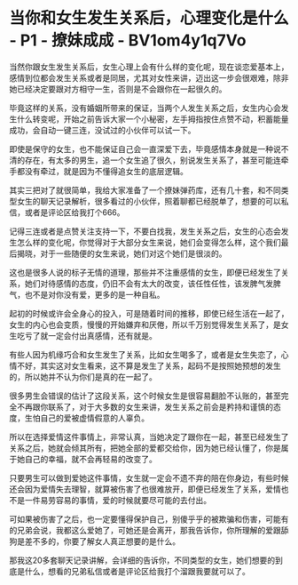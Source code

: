 # 当你和女生发生关系后，心理变化是什么 - P1 - 撩妹成成 - BV1om4y1q7Vo

当然你跟女生发生关系后，女生心理上会有什么样的变化呢，现在谈恋爱基本上，感情到位都会发生关系或者是同居，尤其对女性来讲，迈出这一步会很艰难，除非她已经决定要跟对方相守一生，否则是不会跟你在一起很久的。

毕竟这样的关系，没有婚姻所带来的保证，当两个人发生关系之后，女生内心会发生什么转变呢，开始之前告诉大家一个小秘密，左手拇指按住点赞不动，积蓄能量成功，会自动一键三连，没试过的小伙伴可以试一下。

即使是保守的女生，也不能保证自己会一直深爱下去，毕竟感情本身就是一种说不清的存在，有太多的男生，追一个女生追了很久，别说发生关系了，甚至可能连牵手都没有牵过，就是因为不懂得追女生的底层逻辑。

其实三把对了就很简单，我给大家准备了一个撩妹弹药库，还有几十套，和不同类型女生的聊天记录解析，很多看过的小伙伴，照着聊都已经脱单了，想要的可以私信，或者是评论区给我打个666。

记得三连或者是点赞关注支持一下，不要白找我，发生关系之后，女生的心态会发生怎么样的变化呢，你觉得对于大部分女生来说，她们会变得怎么样，这个我们最后揭晓，对于一些随便的女生来说，她们对这个她们是很淡的。

这也是很多人说的标子无情的道理，那些并不注重感情的女生，即便已经发生了关系，她们对待感情的态度，仍旧不会有太大的改变，该任性任性，该发脾气发脾气，也不是对你没有爱，更多的是一种自私。

起初的时候或许会全身心的投入，可是随着时间的推移，即使已经生活在一起了，女生的内心也会变质，慢慢的开始嫌弃和厌倦，所以千万别觉得发生关系了，是女生吃亏了就一定会付出真感情，还有就是。

有些人因为机缘巧合和女生发生了关系，比如女生喝多了，或者是女生失恋了，心情不好，其实这对女生看来，这不算是发生了关系，起码不是按照她预想的发生的，所以她并不认为你们是真的在一起了。

很多男生会错误的估计了这段关系，这个时候女生是很容易翻脸不认账的，甚至完全不再跟你联系了，对于大多数的女生来讲，发生关系之前会是矜持和谨慎的态度，生怕自己的爱被虚情假意的人辜负。

所以在选择爱情这件事情上，非常认真，当她决定了跟你在一起，甚至已经发生了关系之后，她就会倾其所有，把她全部的爱都交给你，因为她已经认懂了，你是属于她自己的幸福，就不会再轻易的改变了。

只要男生可以做到爱她这件事情，女生就一定会不遗不弃的陪在你身边，有些时候还会因为爱情失去理智，就算被伤害了也很难放开，即便已经发生了关系，爱情也不是一件易劳容易的事情，爱的时候就要尽可能的去付出。

可如果被伤害了之后，也一定要懂得保护自己，别傻乎乎的被欺骗和伤害，可能有的兄弟会说，我都这么爱她了，可她还是会离开，那我告诉你，你所理解的爱跟舔狗是差不多的，你要了解女人真正想要的是什么。

那我这20多套聊天记录讲解，会详细的告诉你，不同类型的女生，她们想要的到底是什么，想看的兄弟私信或者是评论区给我打个溜跟我要就可以了。
